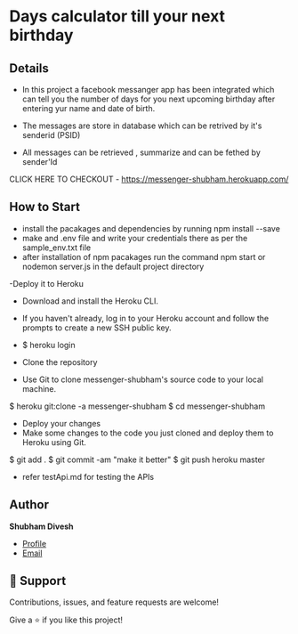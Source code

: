 # Days calculator till your next birthday

## Details

- In this project a facebook messanger app has been integrated which can tell you the number of days for you next upcoming birthday after entering yur name and date of birth. 

- The messages are store in database which can be retrived by it's senderid (PSID)
- All messages can be retrieved , summarize and can be fethed by sender'Id

CLICK HERE TO CHECKOUT - https://messenger-shubham.herokuapp.com/

## How to Start

- install the pacakages and dependencies by running npm install --save
- make and .env file and write your credentials there as per the sample_env.txt file
- after installation of npm pacakages run the command npm start or nodemon server.js in the default project directory

-Deploy it to Heroku 
- Download and install the Heroku CLI.

-   If you haven't already, log in to your Heroku account and follow the prompts to create a new SSH public key.

-   $ heroku login
-   Clone the repository
-   Use Git to clone messenger-shubham's source code to your local machine.

$ heroku git:clone -a messenger-shubham 
$ cd messenger-shubham

-   Deploy your changes
-   Make some changes to the code you just cloned and deploy them to Heroku using Git.

$ git add .
$ git commit -am "make it better"
$ git push heroku master

- refer testApi.md for testing the APIs

## Author

**Shubham Divesh**

- [Profile](https://github.com/diveshshubham "Shubham Divesh")
- [Email](mailto:divesh.shubham@gmail.com?subject=Hi "Hi!")


## 🤝 Support

Contributions, issues, and feature requests are welcome!

Give a ⭐️ if you like this project!

